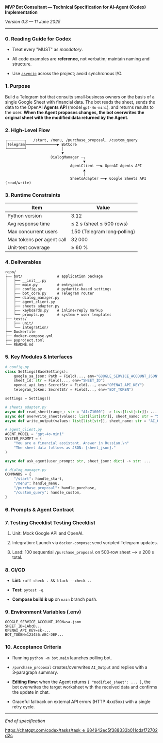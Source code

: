 **MVP Bot Consultant — Technical Specification for AI‑Agent (Codex) Implementation**

_Version 0.3 — 11 June 2025_

---

### 0. Reading Guide for Codex

- Treat every "MUST" as _mandatory_.
    
- All code examples are **reference**, not verbatim; maintain naming and structure.
    
- Use [`asyncio`](https://docs.python.org/3/library/asyncio.html) across the project; avoid synchronous I/O.
    

### 1. Purpose

Build a Telegram bot that consults small‑business owners on the basis of a single Google Sheet with financial data. The bot reads the sheet, sends the data to the OpenAI **Agents API** (model `gpt‑4o-mini`), and returns results to the user. **When the Agent proposes changes, the bot overwrites the original sheet with the modified data returned by the Agent.**

### 2. High‑Level Flow

```
┌────────┐   /start, /menu, /purchase_proposal, /custom_query
│Telegram├──────────────▶ BotCore
└────────┘                │
                          ▼
                     DialogManager ─┐
                                    ▼
                              AgentClient ──▶ OpenAI Agents API
                                    ▲
                                    │
                              SheetsAdapter ──▶ Google Sheets API (read/write)
```

### 3. Runtime Constraints

|Item|Value|
|---|---|
|Python version|3.12|
|Avg response time|≤ 2 s (sheet ≤ 500 rows)|
|Max concurrent users|150 (Telegram long‑polling)|
|Max tokens per agent call|32 000|
|Unit‑test coverage|≥ 60 %|

### 4. Deliverables

```
repo/
├── bot/                # application package
│   ├── __init__.py
│   ├── main.py         # entrypoint
│   ├── config.py       # pydantic‑based settings
│   ├── bot_core.py     # Telegram router
│   ├── dialog_manager.py
│   ├── agent_client.py
│   ├── sheets_adapter.py
│   ├── keyboards.py    # inline/reply markup
│   └── prompts.py      # system + user templates
├── tests/
│   ├── unit/
│   └── integration/
├── Dockerfile
├── docker‑compose.yml
├── pyproject.toml
└── README.md
```

### 5. Key Modules & Interfaces

```python
# config.py
class Settings(BaseSettings):
    google_sa_json: Path = Field(..., env="GOOGLE_SERVICE_ACCOUNT_JSON")
    sheet_id: str = Field(..., env="SHEET_ID")
    openai_api_key: SecretStr = Field(..., env="OPENAI_API_KEY")
    telegram_token: SecretStr = Field(..., env="BOT_TOKEN")

settings = Settings()
```

```python
# sheets_adapter.py
async def read_sheet(range_: str = "A1:Z1000") -> list[list[str]]: ...
async def overwrite_sheet(values: list[list[str]], sheet_name: str = "Sheet1") -> None: ...
async def write_output(values: list[list[str]], sheet_name: str = "AI_Output") -> None: ...
```

```python
# agent_client.py
AGENT_MODEL = "gpt-4o-mini"
SYSTEM_PROMPT = (
    "You are a financial assistant. Answer in Russian.\n"
    "The sheet data follows as JSON: {sheet_json}."
)

async def ask_agent(user_prompt: str, sheet_json: dict) -> str: ...
```

```python
# dialog_manager.py
COMMANDS = {
    "/start": handle_start,
    "/menu": handle_menu,
    "/purchase_proposal": handle_purchase,
    "/custom_query": handle_custom,
}
```

### 6. Prompts & Agent Contract

### 7. Testing Checklist Testing Checklist

1. Unit: Mock Google API and OpenAI.
    
2. Integration: Launch via `docker-compose`; send scripted Telegram updates.
    
3. Load: 100 sequential `/purchase_proposal` on 500‑row sheet ⟶ ≤ 200 s total.
    

### 8. CI/CD

- **Lint**: `ruff check . && black --check .`.
    
- **Test**: `pytest -q`.
    
- **Compose build & up** on `main` branch push.
    

### 9. Environment Variables (.env)

```
GOOGLE_SERVICE_ACCOUNT_JSON=sa.json
SHEET_ID=1AbcD...
OPENAI_API_KEY=sk‑...
BOT_TOKEN=123456:ABC‑DEF...
```

### 10. Acceptance Criteria

- Running `python -m bot.main` launches polling bot.
    
- `/purchase_proposal` creates/overwrites `AI_Output` and replies with a 3‑paragraph summary.
    
- **Editing flow**: when the Agent returns `{ "modified_sheet": ... }`, the bot overwrites the target worksheet with the received data and confirms the update in chat.
    
- Graceful fallback on external API errors (HTTP 4xx/5xx) with a single retry cycle.
    

---

_End of specification_

https://chatgpt.com/codex/tasks/task_e_684942ec5f388333b011cdaf72702d2c
